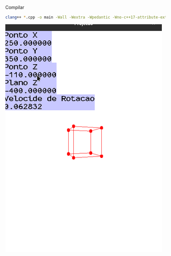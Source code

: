 Compilar
```bash
clang++ *.cpp -o main -Wall -Wextra -Wpedantic -Wno-c++17-attribute-extensions -O0 -g3 $(pkg-config --cflags --libs sdl2) -lSDL2_ttf
```

![](https://github.com/JGSVb/Cubo-bonito/blob/main/video.gif)
